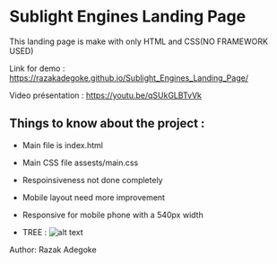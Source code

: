 # Sublight Engines Landing Page

This landing page is make with only HTML and CSS(NO FRAMEWORK USED)

Link for demo : https://razakadegoke.github.io/Sublight_Engines_Landing_Page/

Video présentation : https://youtu.be/qSUkGLBTvVk


## Things to know about the project : 

* Main file is index.html   

* Main CSS file assests/main.css

* Respoinsiveness not done completely

* Mobile layout need more improvement

* Responsive for mobile phone with a 540px width
* TREE :
![alt text](https://github.com/razakadegoke/Sublight_Engines_Landing_Page/blob/main/assets/Capture%20d%E2%80%99e%CC%81cran%2C%20le%202022-08-02%20a%CC%80%2011.46.42.png)

Author: Razak Adegoke
